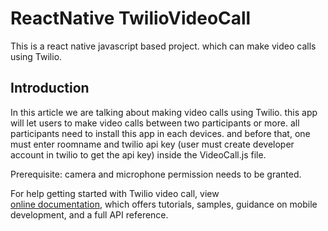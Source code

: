 # ReactNative TwilioVideoCall
This is a react native javascript based project. which can make video calls using Twilio.

## Introduction
In this article we are talking about making video calls using Twilio. this app will let users to make video calls between two participants or more. all participants need to install this app in each devices. and before that, one must enter roomname and twilio api key (user must create developer account in twilio to get the api key) inside the VideoCall.js file.

Prerequisite: camera and microphone permission needs to be granted.

For help getting started with Twilio video call, view  
[online documentation](https://www.twilio.com/docs/video), which offers tutorials, 
samples, guidance on mobile development, and a full API reference.
